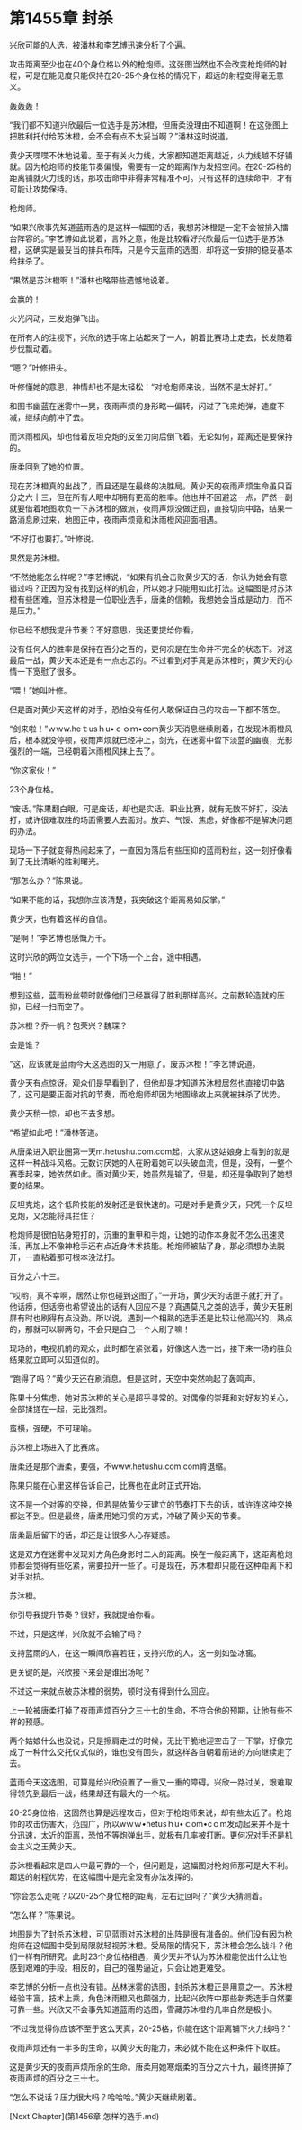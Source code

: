 # 第1455章 封杀

兴欣可能的人选，被潘林和李艺博迅速分析了个遍。

攻击距离至少也在40个身位格以外的枪炮师。这张图当然也不会改变枪炮师的射程，可是在能见度只能保持在20-25个身位格的情况下，超远的射程变得毫无意义。

轰轰轰！

“我们都不知道兴欣最后一位选手是苏沐橙，但唐柔没理由不知道啊！在这张图上把胜利托付给苏沐橙，会不会有点不太妥当啊？”潘林这时说道。

黄少天喋喋不休地说着。至于有关火力线，大家都知道距离越近，火力线越不好铺就。因为枪炮师的技能节奏偏慢，需要有一定的距离作为发招空间。在20-25格的距离铺就火力线的话，那攻击命中非得非常精准不可。只有这样的连续命中，才有可能让攻势保持。

枪炮师。

“如果兴欣事先知道蓝雨选的是这样一幅图的话，我想苏沐橙是一定不会被排入擂台阵容的。”李艺博如此说着，言外之意，他是比较看好兴欣最后一位选手是苏沐橙，这确实是最妥当的排兵布阵，只是今天蓝雨的选图，却将这一安排的稳妥基本给抹杀了。

“果然是苏沐橙啊！”潘林也略带些遗憾地说着。

会赢的！

火光闪动，三发炮弹飞出。

在所有人的注视下，兴欣的选手席上站起来了一人，朝着比赛场上走去，长发随着步伐飘动着。

“嗯？”叶修扭头。

叶修懂她的意思，神情却也不是太轻松：“对枪炮师来说，当然不是太好打。”

和图书幽蓝在迷雾中一晃，夜雨声烦的身形略一偏转，闪过了飞来炮弹，速度不减，继续向前冲了去。

而沐雨橙风，却也借着反坦克炮的反坐力向后倒飞着。无论如何，距离还是要保持的。

唐柔回到了她的位置。

现在苏沐橙真的出战了，而且还是在最终的决胜局。黄少天的夜雨声烦生命虽只百分之六十三，但在所有人眼中却拥有更高的胜率。他也并不回避这一点，俨然一副就要借着地图欺负一下苏沐橙的做派，夜雨声烦没做迂回，直接切向中路，结果一路消息刷过来，地图正中，夜雨声烦竟和沐雨橙风迎面相遇。

“不好打也要打。”叶修说。

果然是苏沐橙。

“不然她能怎么样呢？”李艺博说，“如果有机会击败黄少天的话，你认为她会有意错过吗？正因为没有找到这样的机会，所以她才只能用如此打法。这幅图是对苏沐橙有些困难，但苏沐橙是一位职业选手，唐柔的信赖，我想她会当成是动力，而不是压力。”

你已经不想我提升节奏？不好意思，我还要提给你看。

没有任何人的胜率是保持在百分之百的，更何况是在生命并不完全的状态下。对这最后一战，黄少天本还是有一点忐忑的。不过看到对手真是苏沐橙时，黄少天的心情一下宽慰了很多。

“喂！”她叫叶修。

但是面对黄少天这样的对手，恐怕没有任何人敢保证自己的攻击一下都不落空。

“剑来啦！”ｗｗw.heｔusｈu•ｃｏｍ•com黄少天消息继续刷着，在发现沐雨橙风后，根本就没停顿，夜雨声烦就已经冲上，剑光，在迷雾中留下淡蓝的幽痕，光影强烈的一端，已经朝着沐雨橙风抹上去了。

“你这家伙！”

23个身位格。

“废话。”陈果翻白眼。可是废话，却也是实话。职业比赛，就有无数不好打，没法打，或许很难取胜的场面需要人去面对。放弃、气馁、焦虑，好像都不是解决问题的办法。

现场一下子就变得热闹起来了，一直因为落后有些压抑的蓝雨粉丝，这一刻好像看到了无比清晰的胜利曙光。

“那怎么办？”陈果说。

“如果不能的话，我想你应该清楚，我突破这个距离易如反掌。”

黄少天，也有着这样的自信。

“是啊！”李艺博也感慨万千。

这时兴欣的两位女选手，一个下场一个上台，途中相遇。

“啪！”

想到这些，蓝雨粉丝顿时就像他们已经赢得了胜利那样高兴。之前数轮造就的压抑，已经一扫而空了。

苏沐橙？乔一帆？包荣兴？魏琛？

会是谁？

“这，应该就是蓝雨今天这选图的又一用意了。废苏沐橙！”李艺博说道。

黄少天有点惊讶。观众们是早看到了，但他却是才知道苏沐橙居然也直接切中路了，这可是要正面对抗的节奏，而枪炮师却因为地图缘故上来就被抹杀了优势。

黄少天稍一惊，却也不去多想。

“希望如此吧！”潘林答道。

从唐柔进入职业圈第一天m.hetushu.com.com起，大家从这姑娘身上看到的就是这样一种战斗风格。无数讨厌她的人在盼着她可以头破血流，但是，没有，一整个赛季起来，她依然如此。面对黄少天，她虽然是输了，但是，却还是争取到了她想要的结果。

反坦克炮，这个低阶技能的发射还是很快速的。可是对手是黄少天，只凭一个反坦克炮，又怎能将其拦住？

枪炮师是很怕贴身短打的，沉重的重甲和手炮，让她的动作本身就不怎么迅速灵活，再加上不像神枪手还有点近身体术技能。枪炮师被贴了身，那必须想办法脱开，一直粘着那可根本没法打。

百分之六十三。

“哎哟，真不幸啊，居然让你也碰到这图了。”一开场，黄少天的话匣子就打开了。他话痨，但话痨也希望说出的话有人回应不是？真遇莫凡之类的选手，黄少天狂刷屏有时也刷得有点没劲。所以说，遇到一个相熟的选手还是比较让他高兴的，熟点的，那就可以聊两句，不会只是自己一个人刷了嘛！

现场的，电视机前的观众，此时都在紧张着，好像这人选一出，接下来一场的胜负结果就立即可以知道似的。

“跑得了吗？”黄少天还在刷消息。但是这时，天空中突然响起了轰鸣声。

陈果十分焦虑，她对苏沐橙的关心是超乎寻常的。对偶像的崇拜和对好友的关心，全部揉搓在一起，无比强烈。

蛮横，强硬，不可理喻。

苏沐橙上场进入了比赛席。

唐柔还是那个唐柔，要强，不www.hetushu.com.com肯退缩。

陈果只能在心里这样告诉自己，比赛也在此时正式开始。

这不是一个对等的交换，但若是依黄少天建立的节奏打下去的话，或许连这种交换都达不到。但是最终，唐柔用她习惯的方式，冲破了黄少天的节奏。

唐柔最后留下的话，却还是让很多人心存疑惑。

这是双方在迷雾中发现对方角色身影时二人的距离。换在一般距离下，这距离枪炮师都会觉得有些吃紧，需要拉开一些了。可是现在，苏沐橙却只能在这种距离下和对手对抗。

苏沐橙。

你引导我提升节奏？很好，我就提给你看。

不过，只是这样，兴欣就不会输了吗？

支持蓝雨的人，在这一瞬间欣喜若狂；支持兴欣的人，这一刻如坠冰窖。

更关键的是，兴欣接下来会是谁出场呢？

不过这一来就点破苏沐橙的弱势，顿时没有得到什么回应。

上一轮被唐柔打掉了夜雨声烦百分之三十七的生命，不符合他的预期，让他有些不祥的预感。

两个姑娘什么也没说，只是擦肩走过的时候，无比干脆地迎空击了一下掌，好像完成了一种什么交托仪式似的，谁也没有回头，就这样各自朝着前进的方向继续走了去。

蓝雨今天这选图，可算是给兴欣设置了一重又一重的障碍。兴欣一路过关，艰难取得领先到最后一战，结果却还有最大的一个坑。

20-25身位格，这固然也算是远程攻击，但对于枪炮师来说，却有些太近了。枪炮师的攻击伤害大，范围广，所以wｗｗ•hetusｈu•ｃom•cｏm发动起来并不是十分迅速，太近的距离，恐怕不等炮弹出手，就极有几率被打断。更何况对手还是机会主义之王黄少天。

苏沐橙看起来是四人中最可靠的一个，但问题是，这幅图对枪炮师那可是大不利。超远的射程优势，在这幅图中是完全没有办法发挥的。

“你会怎么走呢？以20-25个身位格的距离，左右迂回吗？”黄少天猜测着。

“怎么样？”陈果说。

地图是为了封杀苏沐橙，可见蓝雨对苏沐橙的出阵是很有准备的。他们没有因为枪炮师在这幅图中受到局限就轻视苏沐橙。受局限的情况下，苏沐橙会怎么战斗？他们一样有所研究。此时23个身位格相遇，黄少天并不认为苏沐橙能使出什么让他感到艰难的手段。相反的，自己的强势逼近，只会让她更难受。

李艺博的分析一点也没有错。丛林迷雾的选图，封杀苏沐橙正是用意之一。苏沐橙经验丰富，技术上乘，角色沐雨橙风也颇强力，比起兴欣阵中那些新秀选手自然要可靠一些。兴欣又不会事先知道蓝雨的选图，雪藏苏沐橙的几率自然是极小。

“不过我觉得你应该不至于这么天真，20-25格，你能在这个距离铺下火力线吗？”

夜雨声烦还有一半多的生命，以黄少天的能力，未必就不能在这种条件下取胜。

这是黄少天的夜雨声烦所余的生命。唐柔用她寒烟柔的百分之六十九，最终拼掉了夜雨声烦的百分之三十七。

“怎么不说话？压力很大吗？哈哈哈。”黄少天继续刷着。



[Next Chapter](第1456章 怎样的选手.md)